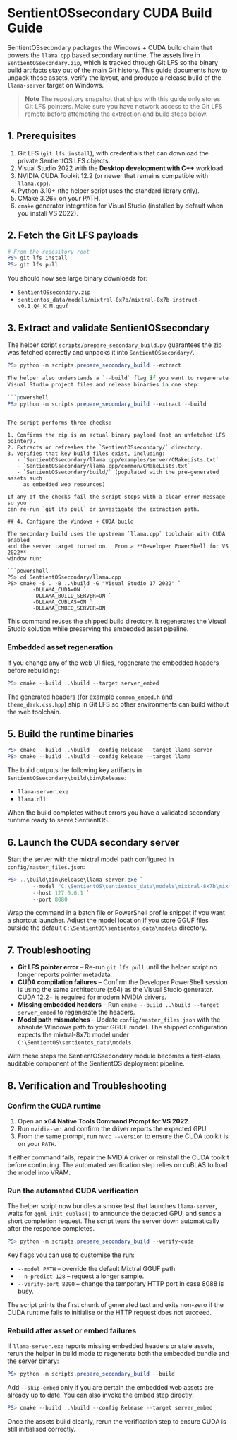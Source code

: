 # SentientOSsecondary CUDA Build Guide

SentientOSsecondary packages the Windows + CUDA build chain that powers the
`llama.cpp` based secondary runtime.  The assets live in
`SentientOSsecondary.zip`, which is tracked through Git LFS so the binary build
artifacts stay out of the main Git history.  This guide documents how to unpack
those assets, verify the layout, and produce a release build of the
`llama-server` target on Windows.

> **Note**
> The repository snapshot that ships with this guide only stores Git LFS
> pointers.  Make sure you have network access to the Git LFS remote before
> attempting the extraction and build steps below.

## 1. Prerequisites

1. Git LFS (`git lfs install`), with credentials that can download the private
   SentientOS LFS objects.
2. Visual Studio 2022 with the **Desktop development with C++** workload.
3. NVIDIA CUDA Toolkit 12.2 (or newer that remains compatible with
   `llama.cpp`).
4. Python 3.10+ (the helper script uses the standard library only).
5. CMake 3.26+ on your PATH.
6. `cmake` generator integration for Visual Studio (installed by default when
   you install VS 2022).

## 2. Fetch the Git LFS payloads

```powershell
# From the repository root
PS> git lfs install
PS> git lfs pull
```

You should now see large binary downloads for:

- `SentientOSsecondary.zip`
- `sentientos_data/models/mixtral-8x7b/mixtral-8x7b-instruct-v0.1.Q4_K_M.gguf`

## 3. Extract and validate SentientOSsecondary

The helper script `scripts/prepare_secondary_build.py` guarantees the zip was
fetched correctly and unpacks it into `SentientOSsecondary/`.

```powershell
PS> python -m scripts.prepare_secondary_build --extract

The helper also understands a `--build` flag if you want to regenerate the
Visual Studio project files and release binaries in one step:

```powershell
PS> python -m scripts.prepare_secondary_build --extract --build
```
```

The script performs three checks:

1. Confirms the zip is an actual binary payload (not an unfetched LFS pointer).
2. Extracts or refreshes the `SentientOSsecondary/` directory.
3. Verifies that key build files exist, including:
   - `SentientOSsecondary/llama.cpp/examples/server/CMakeLists.txt`
   - `SentientOSsecondary/llama.cpp/common/CMakeLists.txt`
   - `SentientOSsecondary/build/` (populated with the pre-generated assets such
     as embedded web resources)

If any of the checks fail the script stops with a clear error message so you
can re-run `git lfs pull` or investigate the extraction path.

## 4. Configure the Windows + CUDA build

The secondary build uses the upstream `llama.cpp` toolchain with CUDA enabled
and the server target turned on.  From a **Developer PowerShell for VS 2022**
window run:

```powershell
PS> cd SentientOSsecondary/llama.cpp
PS> cmake -S . -B ..\build -G "Visual Studio 17 2022" `
        -DLLAMA_CUDA=ON `
        -DLLAMA_BUILD_SERVER=ON `
        -DLLAMA_CUBLAS=ON `
        -DLLAMA_EMBED_SERVER=ON
```

This command reuses the shipped build directory.  It regenerates the Visual
Studio solution while preserving the embedded asset pipeline.

### Embedded asset regeneration

If you change any of the web UI files, regenerate the embedded headers before
rebuilding:

```powershell
PS> cmake --build ..\build --target server_embed
```

The generated headers (for example `common_embed.h` and `theme_dark.css.hpp`)
ship in Git LFS so other environments can build without the web toolchain.

## 5. Build the runtime binaries

```powershell
PS> cmake --build ..\build --config Release --target llama-server
PS> cmake --build ..\build --config Release --target llama
```

The build outputs the following key artifacts in
`SentientOSsecondary\build\bin\Release`:

- `llama-server.exe`
- `llama.dll`

When the build completes without errors you have a validated secondary runtime
ready to serve SentientOS.

## 6. Launch the CUDA secondary server

Start the server with the mixtral model path configured in
`config/master_files.json`:

```powershell
PS> ..\build\bin\Release\llama-server.exe `
        --model "C:\SentientOS\sentientos_data\models\mixtral-8x7b\mixtral-8x7b-instruct-v0.1.Q4_K_M.gguf" `
        --host 127.0.0.1 `
        --port 8080
```

Wrap the command in a batch file or PowerShell profile snippet if you want a
shortcut launcher.  Adjust the model location if you store GGUF files outside
the default `C:\SentientOS\sentientos_data\models` directory.

## 7. Troubleshooting

- **Git LFS pointer error** – Re-run `git lfs pull` until the helper script no
  longer reports pointer metadata.
- **CUDA compilation failures** – Confirm the Developer PowerShell session is
  using the same architecture (x64) as the Visual Studio generator.  CUDA 12.2+
  is required for modern NVIDIA drivers.
- **Missing embedded headers** – Run `cmake --build ..\build --target
  server_embed` to regenerate the headers.
- **Model path mismatches** – Update `config/master_files.json` with the
  absolute Windows path to your GGUF model.  The shipped configuration expects
  the mixtral-8x7b model under `C:\SentientOS\sentientos_data\models`.

With these steps the SentientOSsecondary module becomes a first-class, auditable
component of the SentientOS deployment pipeline.

## 8. Verification and Troubleshooting

### Confirm the CUDA runtime

1. Open an **x64 Native Tools Command Prompt for VS 2022**.
2. Run `nvidia-smi` and confirm the driver reports the expected GPU.
3. From the same prompt, run `nvcc --version` to ensure the CUDA toolkit is on
   your `PATH`.

If either command fails, repair the NVIDIA driver or reinstall the CUDA toolkit
before continuing. The automated verification step relies on cuBLAS to load the
model into VRAM.

### Run the automated CUDA verification

The helper script now bundles a smoke test that launches `llama-server`, waits
for `ggml_init_cublas()` to announce the detected GPU, and sends a short
completion request. The script tears the server down automatically after the
response completes.

```powershell
PS> python -m scripts.prepare_secondary_build --verify-cuda
```

Key flags you can use to customise the run:

- `--model PATH` – override the default Mixtral GGUF path.
- `--n-predict 128` – request a longer sample.
- `--verify-port 8090` – change the temporary HTTP port in case 8088 is busy.

The script prints the first chunk of generated text and exits non-zero if the
CUDA runtime fails to initialise or the HTTP request does not succeed.

### Rebuild after asset or embed failures

If `llama-server.exe` reports missing embedded headers or stale assets, rerun
the helper in build mode to regenerate both the embedded bundle and the server
binary:

```powershell
PS> python -m scripts.prepare_secondary_build --build
```

Add `--skip-embed` only if you are certain the embedded web assets are already
up to date. You can also invoke the embed step directly:

```powershell
PS> cmake --build ..\build --config Release --target server_embed
```

Once the assets build cleanly, rerun the verification step to ensure CUDA is
still initialised correctly.
